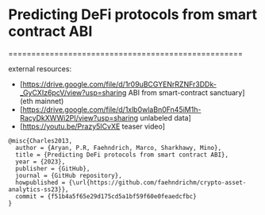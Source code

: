 # Predicting DeFi protocols from smart contract ABI
===================================================

external resources:
* [https://drive.google.com/file/d/1r09uBCGYENrRZNFr3DDk-_GyCXIz6pcV/view?usp=sharing ABI from smart-contract sanctuary] (eth mainnet)
* [https://drive.google.com/file/d/1xlb0wlaBn0Fn45iM1h-RacyDkXWWi2PI/view?usp=sharing unlabeled data]
* [https://youtu.be/Prazy5ICvXE teaser video]

```
@misc{Charles2013,
  author = {Aryan, P.R, Faehndrich, Marco, Sharkhawy, Mino},
  title = {Predicting DeFi protocols from smart contract ABI},
  year = {2023},
  publisher = {GitHub},
  journal = {GitHub repository},
  howpublished = {\url{https://github.com/faehndrichm/crypto-asset-analytics-ss23}},
  commit = {f51b4a5f65e29d175cd5a1bf59f60e0feaedcfbc}
}
```